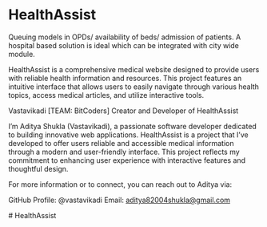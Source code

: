 # HealthAssist
Queuing models in OPDs/ availability of beds/ admission of patients. A hospital based solution is ideal which can be integrated with city wide module.

HealthAssist is a comprehensive medical website designed to provide users with reliable health information and resources. This project features an intuitive interface that allows users to easily navigate through various health topics, access medical articles, and utilize interactive tools.

Vastavikadi [TEAM: BitCoders]
Creator and Developer of HealthAssist

I’m Aditya Shukla (Vastavikadi), a passionate software developer dedicated to building innovative web applications. HealthAssist is a project that I’ve developed to offer users reliable and accessible medical information through a modern and user-friendly interface. This project reflects my commitment to enhancing user experience with interactive features and thoughtful design.

For more information or to connect, you can reach out to Aditya via:

GitHub Profile: @vastavikadi
Email: aditya82004shukla@gmail.com

#   H e a l t h A s s i s t 
 
 
